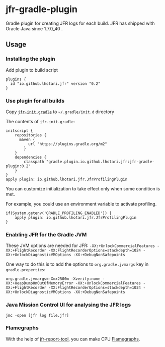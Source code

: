 # jfr-gradle-plugin

Gradle plugin for creating JFR logs for each build. JFR has shipped with Oracle Java since 1.7.0_40 .

## Usage

### Installing the plugin

Add plugin to build script
```
plugins {
  id "io.github.lhotari.jfr" version "0.2"
}
```

### Use plugin for all builds

Copy [`jfr-init.gradle`](jfr-init.gradle) to `~/.gradle/init.d` directory

The contents of `jfr-init.gradle`:
```
initscript {
    repositories {
      maven {
          url "https://plugins.gradle.org/m2"
        }
    }
    dependencies {
        classpath "gradle.plugin.io.github.lhotari.jfr:jfr-gradle-plugin:0.2"
    }
}
apply plugin: io.github.lhotari.jfr.JfrProfilingPlugin
```

You can customize initialization to take effect only when some condition is met.

For example, you could use an environment variable to activate profiling.

```
if(System.getenv('GRADLE_PROFILING_ENABLED')) {
    apply plugin: io.github.lhotari.jfr.JfrProfilingPlugin
}
```

### Enabling JFR for the Gradle JVM

These JVM options are needed for JFR: `-XX:+UnlockCommercialFeatures -XX:+FlightRecorder -XX:FlightRecorderOptions=stackdepth=1024 -XX:+UnlockDiagnosticVMOptions -XX:+DebugNonSafepoints`

One way to do this is to add the options to `org.gradle.jvmargs` key in `gradle.properties`:
```
org.gradle.jvmargs=-Xmx2500m -Xverify:none -XX:+HeapDumpOnOutOfMemoryError -XX:+UnlockCommercialFeatures -XX:+FlightRecorder -XX:FlightRecorderOptions=stackdepth=1024 -XX:+UnlockDiagnosticVMOptions -XX:+DebugNonSafepoints
```

### Java Mission Control UI for analysing the JFR logs

```
jmc -open [jfr log file.jfr]
```

### Flamegraphs

With the help of [jfr-report-tool](https://github.com/lhotari/jfr-report-tool), you can make CPU [Flamegraphs](http://www.brendangregg.com/flamegraphs.html).